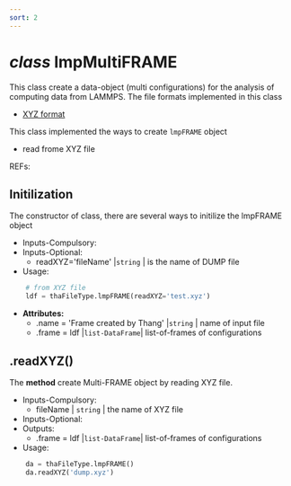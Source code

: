 ```yaml
---
sort: 2
---
```


# *class* lmpMultiFRAME

This class create a data-object (multi configurations) for the analysis of computing data from LAMMPS. The file formats implemented in this class <br>
- [XYZ format](https://www.cgl.ucsf.edu/chimera/docs/UsersGuide/xyz.html)

This class implemented the ways to create `lmpFRAME` object <br>
- read frome XYZ file 

REFs:


## Initilization
The constructor of class, there are several ways to initilize the lmpFRAME object
* Inputs-Compulsory: <br>
* Inputs-Optional: <br> 
	- readXYZ='fileName' |`string` | is the name of DUMP file
* Usage: <br> 
```python
	# from XYZ file 
	ldf = thaFileType.lmpFRAME(readXYZ='test.xyz')
```
* **Attributes:** <br> 
	- .name     = 'Frame created by Thang' |`string` | name of input file
	- .frame    = ldf  |`list-DataFrame`| list-of-frames of configurations


## .readXYZ()
The **method** create Multi-FRAME object by reading XYZ file.
* Inputs-Compulsory: <br>
	- fileName   			| `string` | the name of XYZ file 
* Inputs-Optional: <br> 
* Outputs: <br> 
	- .frame = ldf  |`list-DataFrame`| list-of-frames of configurations
* Usage: <br> 
```python
	da = thaFileType.lmpFRAME()
	da.readXYZ('dump.xyz')
```
